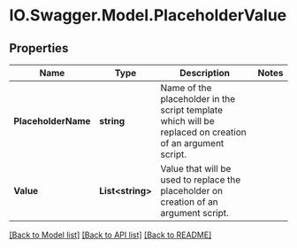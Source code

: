 # IO.Swagger.Model.PlaceholderValue
## Properties

Name | Type | Description | Notes
------------ | ------------- | ------------- | -------------
**PlaceholderName** | **string** | Name of the placeholder in the script template which will be replaced on creation of an argument script. | 
**Value** | **List&lt;string&gt;** | Value that will be used to replace the placeholder on creation of an argument script. | 

[[Back to Model list]](../README.md#documentation-for-models) [[Back to API list]](../README.md#documentation-for-api-endpoints) [[Back to README]](../README.md)

